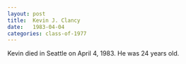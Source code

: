 ```yaml
---
layout: post
title:  Kevin J. Clancy
date:   1983-04-04
categories: class-of-1977
---
```

Kevin died in Seattle on April 4, 1983.  He was 24 years old.
